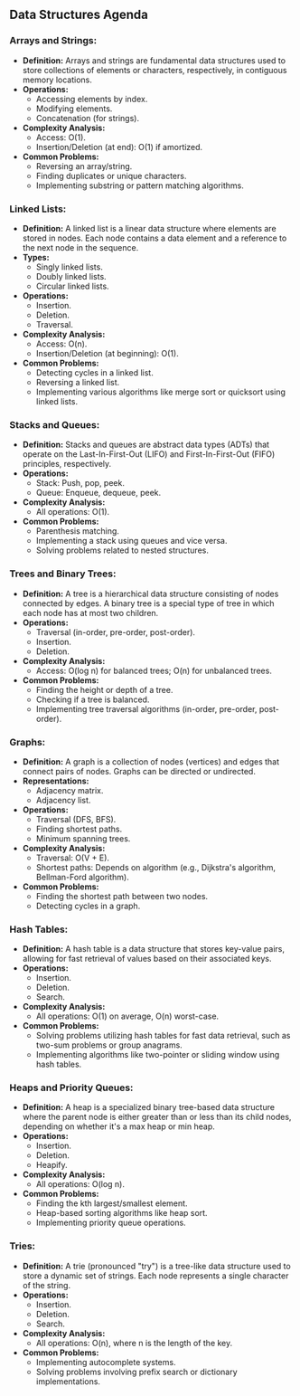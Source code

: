 ## Data Structures Agenda

### Arrays and Strings:

- **Definition:** Arrays and strings are fundamental data structures used to store collections of elements or characters, respectively, in contiguous memory locations.
- **Operations:** 
  - Accessing elements by index.
  - Modifying elements.
  - Concatenation (for strings).
- **Complexity Analysis:** 
  - Access: O(1).
  - Insertion/Deletion (at end): O(1) if amortized.
- **Common Problems:** 
  - Reversing an array/string.
  - Finding duplicates or unique characters.
  - Implementing substring or pattern matching algorithms.

### Linked Lists:

- **Definition:** A linked list is a linear data structure where elements are stored in nodes. Each node contains a data element and a reference to the next node in the sequence.
- **Types:** 
  - Singly linked lists.
  - Doubly linked lists.
  - Circular linked lists.
- **Operations:** 
  - Insertion.
  - Deletion.
  - Traversal.
- **Complexity Analysis:** 
  - Access: O(n).
  - Insertion/Deletion (at beginning): O(1).
- **Common Problems:** 
  - Detecting cycles in a linked list.
  - Reversing a linked list.
  - Implementing various algorithms like merge sort or quicksort using linked lists.

### Stacks and Queues:

- **Definition:** Stacks and queues are abstract data types (ADTs) that operate on the Last-In-First-Out (LIFO) and First-In-First-Out (FIFO) principles, respectively.
- **Operations:** 
  - Stack: Push, pop, peek.
  - Queue: Enqueue, dequeue, peek.
- **Complexity Analysis:** 
  - All operations: O(1).
- **Common Problems:** 
  - Parenthesis matching.
  - Implementing a stack using queues and vice versa.
  - Solving problems related to nested structures.

### Trees and Binary Trees:

- **Definition:** A tree is a hierarchical data structure consisting of nodes connected by edges. A binary tree is a special type of tree in which each node has at most two children.
- **Operations:** 
  - Traversal (in-order, pre-order, post-order).
  - Insertion.
  - Deletion.
- **Complexity Analysis:** 
  - Access: O(log n) for balanced trees; O(n) for unbalanced trees.
- **Common Problems:** 
  - Finding the height or depth of a tree.
  - Checking if a tree is balanced.
  - Implementing tree traversal algorithms (in-order, pre-order, post-order).

### Graphs:

- **Definition:** A graph is a collection of nodes (vertices) and edges that connect pairs of nodes. Graphs can be directed or undirected.
- **Representations:** 
  - Adjacency matrix.
  - Adjacency list.
- **Operations:** 
  - Traversal (DFS, BFS).
  - Finding shortest paths.
  - Minimum spanning trees.
- **Complexity Analysis:** 
  - Traversal: O(V + E).
  - Shortest paths: Depends on algorithm (e.g., Dijkstra's algorithm, Bellman-Ford algorithm).
- **Common Problems:** 
  - Finding the shortest path between two nodes.
  - Detecting cycles in a graph.

### Hash Tables:

- **Definition:** A hash table is a data structure that stores key-value pairs, allowing for fast retrieval of values based on their associated keys.
- **Operations:** 
  - Insertion.
  - Deletion.
  - Search.
- **Complexity Analysis:** 
  - All operations: O(1) on average, O(n) worst-case.
- **Common Problems:** 
  - Solving problems utilizing hash tables for fast data retrieval, such as two-sum problems or group anagrams.
  - Implementing algorithms like two-pointer or sliding window using hash tables.

### Heaps and Priority Queues:

- **Definition:** A heap is a specialized binary tree-based data structure where the parent node is either greater than or less than its child nodes, depending on whether it's a max heap or min heap.
- **Operations:** 
  - Insertion.
  - Deletion.
  - Heapify.
- **Complexity Analysis:** 
  - All operations: O(log n).
- **Common Problems:** 
  - Finding the kth largest/smallest element.
  - Heap-based sorting algorithms like heap sort.
  - Implementing priority queue operations.

### Tries:

- **Definition:** A trie (pronounced "try") is a tree-like data structure used to store a dynamic set of strings. Each node represents a single character of the string.
- **Operations:** 
  - Insertion.
  - Deletion.
  - Search.
- **Complexity Analysis:** 
  - All operations: O(n), where n is the length of the key.
- **Common Problems:** 
  - Implementing autocomplete systems.
  - Solving problems involving prefix search or dictionary implementations.
